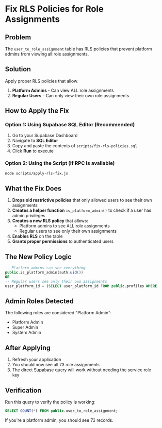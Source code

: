 # Fix RLS Policies for Role Assignments

## Problem
The `user_to_role_assignment` table has RLS policies that prevent platform admins from viewing all role assignments.

## Solution
Apply proper RLS policies that allow:
1. **Platform Admins** - Can view ALL role assignments
2. **Regular Users** - Can only view their own role assignments

## How to Apply the Fix

### Option 1: Using Supabase SQL Editor (Recommended)

1. Go to your Supabase Dashboard
2. Navigate to **SQL Editor**
3. Copy and paste the contents of `scripts/fix-rls-policies.sql`
4. Click **Run** to execute

### Option 2: Using the Script (if RPC is available)

```bash
node scripts/apply-rls-fix.js
```

## What the Fix Does

1. **Drops old restrictive policies** that only allowed users to see their own assignments
2. **Creates a helper function** `is_platform_admin()` to check if a user has admin privileges
3. **Creates a new RLS policy** that allows:
   - Platform admins to see ALL role assignments
   - Regular users to see only their own assignments
4. **Enables RLS** on the table
5. **Grants proper permissions** to authenticated users

## The New Policy Logic

```sql
-- Platform admins can see everything
public.is_platform_admin(auth.uid())
OR
-- Regular users see only their own assignments
user_platform_id = (SELECT user_platform_id FROM public.profiles WHERE user_id = auth.uid())
```

## Admin Roles Detected

The following roles are considered "Platform Admin":
- Platform Admin
- Super Admin
- System Admin

## After Applying

1. Refresh your application
2. You should now see all 73 role assignments
3. The direct Supabase query will work without needing the service role key

## Verification

Run this query to verify the policy is working:

```sql
SELECT COUNT(*) FROM public.user_to_role_assignment;
```

If you're a platform admin, you should see 73 records.
